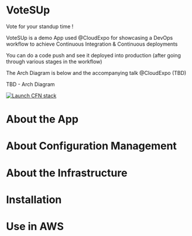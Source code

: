 # VoteSUp

Vote for your standup time !

VoteSUp is a demo App used @CloudExpo for showcasing a DevOps workflow to achieve Continuous Integration & Continuous deployments

You can do a code push and see it deployed into production (after going through various stages in the workflow)

The Arch Diagram is below and the accompanying talk @CloudExpo (TBD)

TBD - Arch Diagram

[![Launch CFN stack](https://s3.amazonaws.com/votesup-demosungardas/public/cloudformation-launch-stack.png)](https://console.aws.amazon.com/cloudformation/home?region=us-east-1#cstack=sn%7En6%7Cturl%7Ehttps://s3.amazonaws.com/votesup-demosungardas/cloudformation/votesup.json)

# About the App

# About Configuration Management

# About the Infrastructure
 
# Installation

# Use in AWS